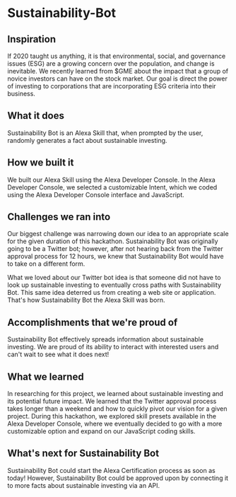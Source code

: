 # Sustainability-Bot


## Inspiration

If 2020 taught us anything, it is that environmental, social, and governance issues (ESG) are a growing concern over the population, and change is inevitable. We recently learned from $GME about the impact that a group of novice investors can have on the stock market. Our goal is direct the power of investing to corporations that are incorporating ESG criteria into their business.

## What it does

Sustainability Bot is an Alexa Skill that, when prompted by the user, randomly generates a fact about sustainable investing.

## How we built it

We built our Alexa Skill using the Alexa Developer Console. In the Alexa Developer Console, we selected a customizable Intent, which we coded using the Alexa Developer Console interface and JavaScript.

## Challenges we ran into

Our biggest challenge was narrowing down our idea to an appropriate scale for the given duration of this hackathon. Sustainability Bot was originally going to be a Twitter bot; however, after not hearing back from the Twitter approval process for 12 hours, we knew that Sustainability Bot would have to take on a different form.

What we loved about our Twitter bot idea is that someone did not have to look up sustainable investing to eventually cross paths with Sustainability Bot. This same idea deterred us from creating a web site or application. That's how Sustainability Bot the Alexa Skill was born.

## Accomplishments that we're proud of

Sustainability Bot effectively spreads information about sustainable investing. We are proud of its ability to interact with interested users and can't wait to see what it does next!

## What we learned

In researching for this project, we learned about sustainable investing and its potential future impact. We learned that the Twitter approval process takes longer than a weekend and how to quickly pivot our vision for a given project. During this hackathon, we explored skill presets available in the Alexa Developer Console, where we eventually decided to go with a more customizable option and expand on our JavaScript coding skills.

## What's next for Sustainability Bot

Sustainability Bot could start the Alexa Certification process as soon as today! However, Sustainability Bot could be approved upon by connecting it to more facts about sustainable investing via an API.
